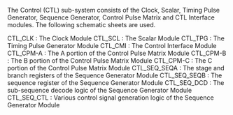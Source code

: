 The Control (CTL) sub-system consists of the Clock, Scalar, Timing Pulse Generator, Sequence Generator, Control Pulse Matrix and CTL Interface modules.  The following schematic sheets are used.

CTL_CLK : The Clock Module
CTL_SCL : The Scalar Module
CTL_TPG : The Timing Pulse Generator Module
CTL_CMI : The Control Interface Module
CTL_CPM-A : The A portion of the Control Pulse Matrix Module
CTL_CPM-B : The B portion of the Control Pulse Matrix Module
CTL_CPM-C : The C portion of the Control Pulse Matrix Module
CTL_SEQ_SEQA : The stage and branch registers of the Sequence Generator Module
CTL_SEQ_SEQB : The sequence register of the Sequence Generator Module
CTL_SEQ_DCD : The sub-sequence decode logic of the Sequence Generator Module
CTL_SEQ_CTL : Various control signal generation logic of the Sequence Generator Module
